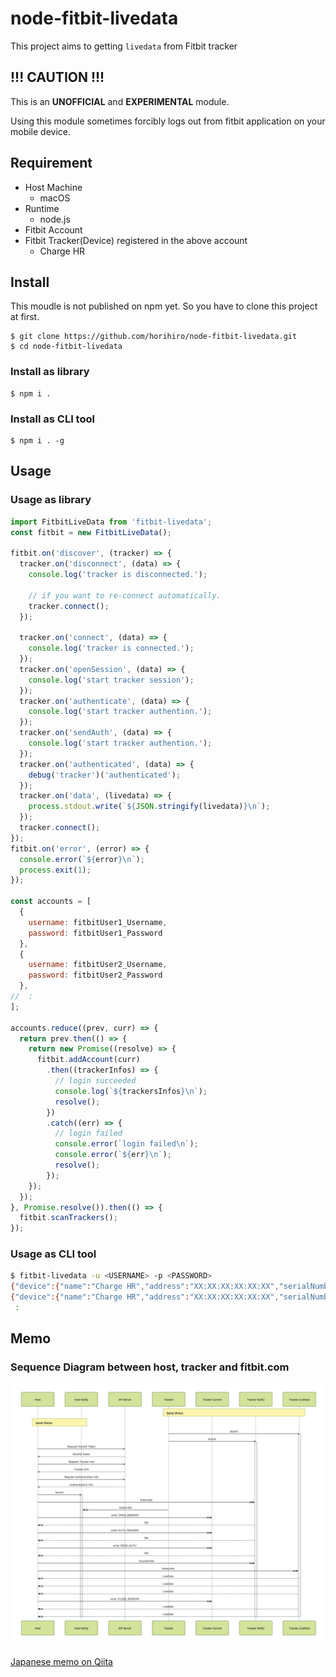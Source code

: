 # node-fitbit-livedata
This project aims to getting `livedata` from Fitbit tracker

## !!! CAUTION !!!
This is an **UNOFFICIAL** and **EXPERIMENTAL** module.

Using this module sometimes forcibly logs out from fitbit application on your mobile device.

## Requirement
- Host Machine
    - macOS
- Runtime
    - node.js
- Fitbit Account
- Fitbit Tracker(Device) registered in the above account
    - Charge HR

## Install
This moudle is not published on npm yet.
So you have to clone this project at first.

```
$ git clone https://github.com/horihiro/node-fitbit-livedata.git
$ cd node-fitbit-livedata
```

### Install as library

```
$ npm i .
```

### Install as CLI tool

```
$ npm i . -g
```

## Usage

### Usage as library

```javascript
import FitbitLiveData from 'fitbit-livedata';
const fitbit = new FitbitLiveData();

fitbit.on('discover', (tracker) => {
  tracker.on('disconnect', (data) => {
    console.log('tracker is disconnected.');

    // if you want to re-connect automatically.
    tracker.connect();    
  });

  tracker.on('connect', (data) => {
    console.log('tracker is connected.');
  });
  tracker.on('openSession', (data) => {
    console.log('start tracker session');
  });
  tracker.on('authenticate', (data) => {
    console.log('start tracker authention.');
  });
  tracker.on('sendAuth', (data) => {
    console.log('start tracker authention.');
  });
  tracker.on('authenticated', (data) => {
    debug('tracker')('authenticated');
  });
  tracker.on('data', (livedata) => {
    process.stdout.write(`${JSON.stringify(livedata)}\n`);
  });
  tracker.connect();
});
fitbit.on('error', (error) => {
  console.error(`${error}\n`);
  process.exit(1);
});

const accounts = [
  {
    username: fitbitUser1_Username,
    password: fitbitUser1_Password
  },
  {
    username: fitbitUser2_Username,
    password: fitbitUser2_Password
  },
//  :
];

accounts.reduce((prev, curr) => {
  return prev.then(() => {
    return new Promise((resolve) => {
      fitbit.addAccount(curr)
        .then((trackerInfos) => {
          // login succeeded
          console.log(`${trackersInfos}\n`);
          resolve();
        })
        .catch((err) => {
          // login failed
          console.error(`login failed\n`);
          console.error(`${err}\n`);
          resolve();
        });
    });
  });
}, Promise.resolve()).then(() => {
  fitbit.scanTrackers();
});
```

### Usage as CLI tool

```sh
$ fitbit-livedata -u <USERNAME> -p <PASSWORD>
{"device":{"name":"Charge HR","address":"XX:XX:XX:XX:XX:XX","serialNumber":"0123456789ab"},"livedata":{"time":"YYYY-MM-DDThh:mm:dd.sssZ","steps":5700,"distance":4024236,"calories":1220,"elevation":13,"veryActive":2,"heartRate":80}}
{"device":{"name":"Charge HR","address":"XX:XX:XX:XX:XX:XX","serialNumber":"0123456789ab"},"livedata":{"time":"YYYY-MM-DDThh:mm:dd.sssZ","steps":5700,"distance":4024236,"calories":1220,"elevation":13,"veryActive":2,"heartRate":82}}
 :
```

## Memo
### Sequence Diagram between host, tracker and fitbit.com
![sequence.png](./sequence.png)

[Japanese memo on Qiita](https://qiita.com/horihiro/items/03c4bef3e71539eddaad)
